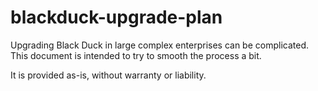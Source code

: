 # blackduck-upgrade-plan
Upgrading Black Duck in large complex enterprises can be complicated.  This document is intended to try to smooth the process a bit.

It is provided as-is, without warranty or liability.
